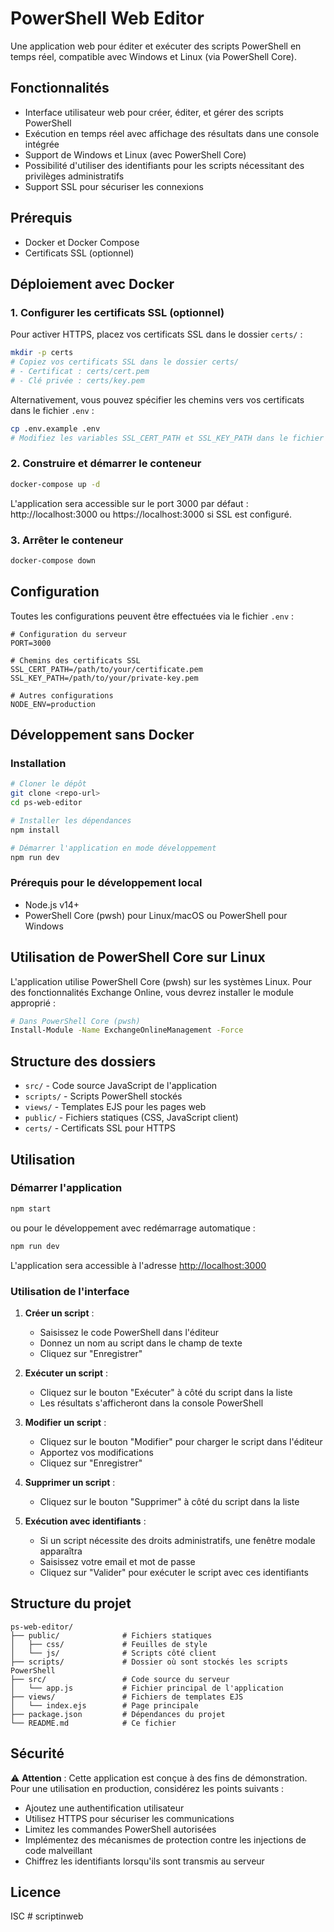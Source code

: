 # PowerShell Web Editor

Une application web pour éditer et exécuter des scripts PowerShell en temps réel, compatible avec Windows et Linux (via PowerShell Core).

## Fonctionnalités

- Interface utilisateur web pour créer, éditer, et gérer des scripts PowerShell
- Exécution en temps réel avec affichage des résultats dans une console intégrée
- Support de Windows et Linux (avec PowerShell Core)
- Possibilité d'utiliser des identifiants pour les scripts nécessitant des privilèges administratifs
- Support SSL pour sécuriser les connexions

## Prérequis

- Docker et Docker Compose
- Certificats SSL (optionnel)

## Déploiement avec Docker

### 1. Configurer les certificats SSL (optionnel)

Pour activer HTTPS, placez vos certificats SSL dans le dossier `certs/` :

```bash
mkdir -p certs
# Copiez vos certificats SSL dans le dossier certs/
# - Certificat : certs/cert.pem
# - Clé privée : certs/key.pem
```

Alternativement, vous pouvez spécifier les chemins vers vos certificats dans le fichier `.env` :

```bash
cp .env.example .env
# Modifiez les variables SSL_CERT_PATH et SSL_KEY_PATH dans le fichier .env
```

### 2. Construire et démarrer le conteneur

```bash
docker-compose up -d
```

L'application sera accessible sur le port 3000 par défaut : http://localhost:3000 ou https://localhost:3000 si SSL est configuré.

### 3. Arrêter le conteneur

```bash
docker-compose down
```

## Configuration

Toutes les configurations peuvent être effectuées via le fichier `.env` :

```
# Configuration du serveur
PORT=3000

# Chemins des certificats SSL
SSL_CERT_PATH=/path/to/your/certificate.pem
SSL_KEY_PATH=/path/to/your/private-key.pem

# Autres configurations
NODE_ENV=production
```

## Développement sans Docker

### Installation

```bash
# Cloner le dépôt
git clone <repo-url>
cd ps-web-editor

# Installer les dépendances
npm install

# Démarrer l'application en mode développement
npm run dev
```

### Prérequis pour le développement local

- Node.js v14+
- PowerShell Core (pwsh) pour Linux/macOS ou PowerShell pour Windows

## Utilisation de PowerShell Core sur Linux

L'application utilise PowerShell Core (pwsh) sur les systèmes Linux. Pour des fonctionnalités Exchange Online, vous devrez installer le module approprié :

```bash
# Dans PowerShell Core (pwsh)
Install-Module -Name ExchangeOnlineManagement -Force
```

## Structure des dossiers

- `src/` - Code source JavaScript de l'application
- `scripts/` - Scripts PowerShell stockés
- `views/` - Templates EJS pour les pages web
- `public/` - Fichiers statiques (CSS, JavaScript client)
- `certs/` - Certificats SSL pour HTTPS

## Utilisation

### Démarrer l'application

```bash
npm start
```

ou pour le développement avec redémarrage automatique :

```bash
npm run dev
```

L'application sera accessible à l'adresse [http://localhost:3000](http://localhost:3000)

### Utilisation de l'interface

1. **Créer un script** : 
   - Saisissez le code PowerShell dans l'éditeur
   - Donnez un nom au script dans le champ de texte
   - Cliquez sur "Enregistrer"

2. **Exécuter un script** :
   - Cliquez sur le bouton "Exécuter" à côté du script dans la liste
   - Les résultats s'afficheront dans la console PowerShell

3. **Modifier un script** :
   - Cliquez sur le bouton "Modifier" pour charger le script dans l'éditeur
   - Apportez vos modifications
   - Cliquez sur "Enregistrer"

4. **Supprimer un script** :
   - Cliquez sur le bouton "Supprimer" à côté du script dans la liste

5. **Exécution avec identifiants** :
   - Si un script nécessite des droits administratifs, une fenêtre modale apparaîtra
   - Saisissez votre email et mot de passe
   - Cliquez sur "Valider" pour exécuter le script avec ces identifiants

## Structure du projet

```
ps-web-editor/
├── public/              # Fichiers statiques
│   ├── css/             # Feuilles de style
│   └── js/              # Scripts côté client
├── scripts/             # Dossier où sont stockés les scripts PowerShell
├── src/                 # Code source du serveur
│   └── app.js           # Fichier principal de l'application
├── views/               # Fichiers de templates EJS
│   └── index.ejs        # Page principale
├── package.json         # Dépendances du projet
└── README.md            # Ce fichier
```

## Sécurité

⚠️ **Attention** : Cette application est conçue à des fins de démonstration. Pour une utilisation en production, considérez les points suivants :

- Ajoutez une authentification utilisateur
- Utilisez HTTPS pour sécuriser les communications
- Limitez les commandes PowerShell autorisées
- Implémentez des mécanismes de protection contre les injections de code malveillant
- Chiffrez les identifiants lorsqu'ils sont transmis au serveur

## Licence

ISC # scriptinweb
